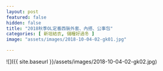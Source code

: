 ```yaml
---
layout: post
featured: false
hidden: false
title: "2018秋季OL定番西裝外套、內搭、公事包"
categories: [ 新垣結衣, 儲糧好過冬 ]
image: "assets/images/2018-10-04-02-gk01.jpg"

---
```

![]({{ site.baseurl }}/assets/images/2018-10-04-02-gk02.jpg)

